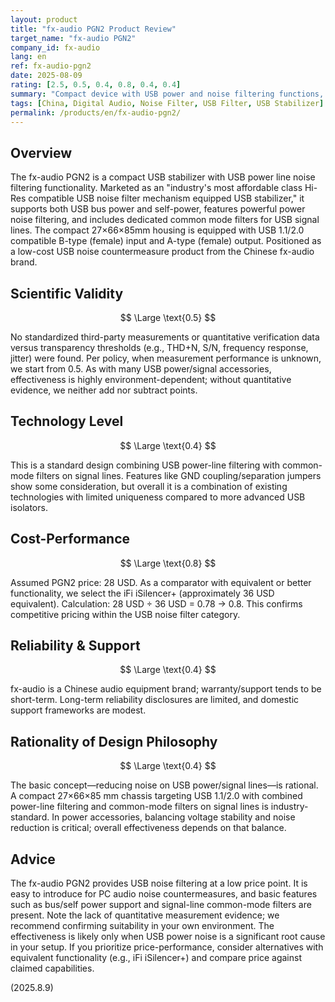 ```yaml
---
layout: product
title: "fx-audio PGN2 Product Review"
target_name: "fx-audio PGN2"
company_id: fx-audio
lang: en
ref: fx-audio-pgn2
date: 2025-08-09
rating: [2.5, 0.5, 0.4, 0.8, 0.4, 0.4]
summary: "Compact device with USB power and noise filtering functions, offering basic capabilities at an affordable price point"
tags: [China, Digital Audio, Noise Filter, USB Filter, USB Stabilizer]
permalink: /products/en/fx-audio-pgn2/
---
```

## Overview

The fx-audio PGN2 is a compact USB stabilizer with USB power line noise filtering functionality. Marketed as an "industry's most affordable class Hi-Res compatible USB noise filter mechanism equipped USB stabilizer," it supports both USB bus power and self-power, features powerful power noise filtering, and includes dedicated common mode filters for USB signal lines. The compact 27×66×85mm housing is equipped with USB 1.1/2.0 compatible B-type (female) input and A-type (female) output. Positioned as a low-cost USB noise countermeasure product from the Chinese fx-audio brand.

## Scientific Validity

$$ \Large \text{0.5} $$

No standardized third-party measurements or quantitative verification data versus transparency thresholds (e.g., THD+N, S/N, frequency response, jitter) were found. Per policy, when measurement performance is unknown, we start from 0.5. As with many USB power/signal accessories, effectiveness is highly environment-dependent; without quantitative evidence, we neither add nor subtract points.

## Technology Level

$$ \Large \text{0.4} $$

This is a standard design combining USB power-line filtering with common-mode filters on signal lines. Features like GND coupling/separation jumpers show some consideration, but overall it is a combination of existing technologies with limited uniqueness compared to more advanced USB isolators.

## Cost-Performance

$$ \Large \text{0.8} $$

Assumed PGN2 price: 28 USD. As a comparator with equivalent or better functionality, we select the iFi iSilencer+ (approximately 36 USD equivalent). Calculation: 28 USD ÷ 36 USD = 0.78 → 0.8. This confirms competitive pricing within the USB noise filter category.

## Reliability & Support

$$ \Large \text{0.4} $$

fx-audio is a Chinese audio equipment brand; warranty/support tends to be short-term. Long-term reliability disclosures are limited, and domestic support frameworks are modest.

## Rationality of Design Philosophy

$$ \Large \text{0.4} $$

The basic concept—reducing noise on USB power/signal lines—is rational. A compact 27×66×85 mm chassis targeting USB 1.1/2.0 with combined power-line filtering and common-mode filters on signal lines is industry-standard. In power accessories, balancing voltage stability and noise reduction is critical; overall effectiveness depends on that balance.

## Advice

The fx-audio PGN2 provides USB noise filtering at a low price point. It is easy to introduce for PC audio noise countermeasures, and basic features such as bus/self power support and signal-line common-mode filters are present. Note the lack of quantitative measurement evidence; we recommend confirming suitability in your own environment. The effectiveness is likely only when USB power noise is a significant root cause in your setup. If you prioritize price-performance, consider alternatives with equivalent functionality (e.g., iFi iSilencer+) and compare price against claimed capabilities.

(2025.8.9)